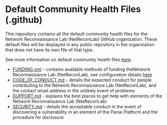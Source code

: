 # Default Community Health Files (.github)
This repository contains all the default communtiy health files for the Network Reconnaissance Lab (NetReconLab) GitHub organization. These default files will be displayed in any public repository in the organization that does not have its own file of that type.

See more information on default community health files [here](https://help.github.com/en/articles/creating-a-default-community-health-file-for-your-organization).

- [FUNDING.yml](FUNDING.yml) - contains available methods of funding theNetwork Reconnaissance Lab (NetReconLab), see configuration details [here](https://help.github.com/en/articles/displaying-a-sponsor-button-in-your-repository)
- [CODE_OF_CONDUCT.md](CODE_OF_CONDUCT) - details the expected conduct for people contributing to the Network Reconnaissance Lab (NetReconLab), and the contact email address in the unlikely event of problems
- [SUPPORT.md](SUPPORT.md) - explains the best places to get help with elements of the Network Reconnaissance Lab (NetReconLab)
- [SECURITY.md](SECURITY.md) - details the acceptable conduct in the event of discovering a vulnerability in an element of the Parse Platform and the procedure for disclosure
